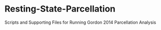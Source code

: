 # Resting-State-Parcellation
Scripts and Supporting Files for Running Gordon 2014 Parcellation Analysis
